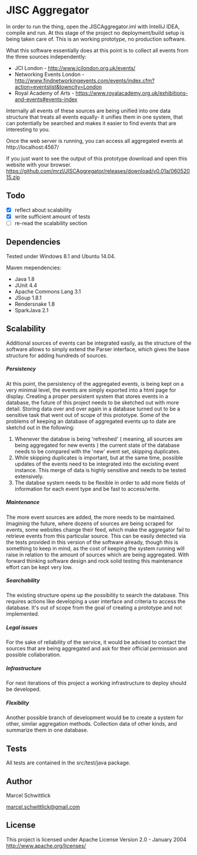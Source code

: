 JISC Aggregator
===============
In order to run the thing, open the JISCAggregator.iml with IntelliJ IDEA, compile and run. At this stage of the project
no deployment/build setup is being taken care of. This is an working prototype, no production software.

What this software essentially does at this point is to collect all events from the three sources independently:
* JCI London - http://www.jcilondon.org.uk/events/
* Networking Events London - http://www.findnetworkingevents.com/events/index.cfm?action=eventslist&towncity=London
* Royal Academy of Arts - https://www.royalacademy.org.uk/exhibitions-and-events#events-index

Internally all events of these sources are being unified into one data structure that treats all events equally- it 
unifies them in one system, that can potentially be searched and makes it easier to find events that are interesting
to you.

Once the web server is running, you can access all aggregated events at http://localhost:4567/

If you just want to see the output of this prototype download and open this website with your browser.
https://github.com/mrzl/JISCAggregator/releases/download/v0.01a/06052015.zip

Todo
----
- [x] reflect about scalability
- [x] write sufficient amount of tests
- [ ] re-read the scalability section

Dependencies
------------
Tested under Windows 8.1 and Ubuntu 14.04.

Maven mependencies:
- Java 1.8
- JUnit 4.4
- Apache Commons Lang 3.1
- JSoup 1.8.1
- Rendersnake 1.8
- SparkJava 2.1

Scalability
-----------
Additional sources of events can be integrated easily, as the structure of the software allows to simply extend the
Parser interface, which gives the base structure for adding hundreds of sources.

##### Persistency
At this point, the persistency of the aggregated events, is being kept on a very minimal level, the events are simply exported into a html page for display. Creating a proper persistent system that stores events in a database, the future of this project needs to be sketched out with more detail. Storing data over and over again in a database turned out to be a sensitive task that went out of scope of this prototype. Some of the problems of keeping an database of aggregated events up to date are sketchd out in the following:
1. Whenever the databse is being 'refreshed' ( meaning, all sources are being aggregated for new events ) the current state of the database needs to be compared with the 'new' event set, skipping duplicates.
2. While skipping duplicates is important, but at the same time, possible updates of the events need to be integrated into the excisting event instance. This merge of data is highly sensitive and needs to be tested extensively.
3. The databse system needs to be flexible in order to add more fields of information for each event type and be fast to access/write.

##### Maintenance
The more event sources are added, the more needs to be maintained. Imagining the future, where dozens of sources
are being scraped for events, some websites change their feed, which make the aggregator fail to retrieve events
from this particular source. This can be easily detected via the tests provided in this version of the software 
already, though this is something to keep in mind, as the cost of keeping the system running will raise in 
relation to the amount of sources which are being aggregated. With forward thinking software design and 
rock solid testing this maintenance effort can be kept very low.

##### Searchability
The existing structure opens up the possibility to search the database. This requires actions like developing a user
interface and criteria to access the database. It's out of scope from the goal of creating a prototype and not implemented.

##### Legal issues
For the sake of reliability of the service, it would be advised to contact the sources that are being aggregated and 
ask for their official permission and possible collaboration.

##### Infrastructure
For next iterations of this project a working infrastructure to deploy should be developed. 

##### Flexiblity
Another possible branch of development would be to create a system for other, similar aggregation methods. Collection data of other kinds, and summarize them in one database.

Tests
-----
All tests are contained in the src/test/java package.

Author
------
Marcel Schwittlick

marcel.schwittlick@gmail.com

License
-------
This project is licensed under Apache License Version 2.0 - January 2004
http://www.apache.org/licenses/
